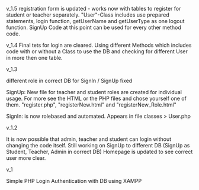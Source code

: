 v_1.5 registration form is updated - works now with tables to register for student or teacher separately. "User"-Class includes use prepared statements, login function, getUserName and getUserType as one logout function. SignUp Code at this point can be used for every other method code.

v_1.4 Final tets for login are cleared. Using different Methods which includes code with or without a Class to use the DB and checking for different User in more then one table.

v_1.3

different role in correct DB for SignIn / SignUp fixed

SignUp: New file for teacher and student roles are created for individual usage. For more see the HTML or the PHP files and chose yourself one of them. "register.php", "registerNew.html" and "registerNew_Role.html"

SignIn: is now rolebased and automated. Appears in file classes > User.php

v_1.2

It is now possible that admin, teacher and student can login without changing the code itself. Still working on SignUp to different DB (SignUp as Student, Teacher, Admin in correct DB) Homepage is updated to see correct user more clear.

v_1

Simple PHP Login Authentication with DB using XAMPP
